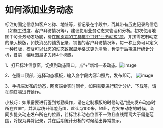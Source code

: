 # 如何添加业务动态


标注的固定信息如客户名称、地址等，都记录在字段中，而其带有历史记录的信息（如施工进度、客户拜访情况等），建议使用业务动态来管理和分析。初次使用地图中的业务动态功能，请[在网页端的工具箱中打开"业务动态"项](/news.html)，并按需定制动态的录入模版，如快消品的铺货记录、销售的客户拜访情况等，每一种业务可以定义一种模版，模版可以让您的动态数据显示格式更为清晰，也便于后期进行统计分析，目前一幅地图最多支持4个模版。

1、打开标注信息窗，切换到动态窗口，点“+”新增一条动态。![image](https://pic.dituwuyou.com/map%2Fpicture%2Fmobile%2Fnews3.jpg)
 
2、在窗口顶部，选择动态模板，输入各字段内容和照片，发布即可。
![image](https://pic.dituwuyou.com/map%2Fpicture%2Fmobile%2Fnews2.jpg)

3、手机端发布的动态，网页端会实时同步，如果需要进行统计分析、下载等，请在网页端进行操作。

小技巧：如果需要进行签到考勤操作，请在定制模版的时候勾选“提交发布动态时所在位置”，并填写统计偏差范围，默认为100米。如此，在发布动态的时候，会同步提交动态发布所在的位置，若标注和动态位置不一致且直线距离大于偏差范围，将视为异常记录，并在后期统计分析的时候给出异常提示。
